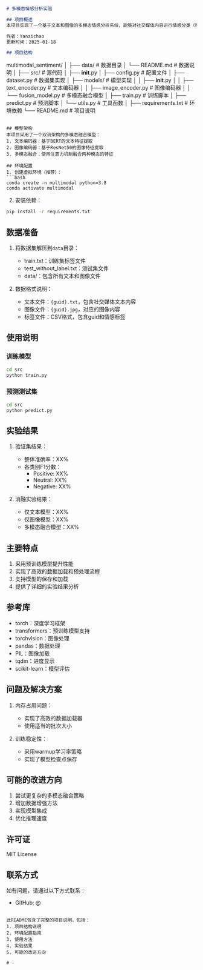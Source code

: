 

```markdown
# 多模态情感分析实验

## 项目概述
本项目实现了一个基于文本和图像的多模态情感分析系统，能够对社交媒体内容进行情感分类（积极、中性、消极）。

作者：Yanzichao
更新时间：2025-01-18

## 项目结构
```
multimodal_sentiment/
│
├── data/                      # 数据目录
│   └── README.md             # 数据说明
│
├── src/                      # 源代码
│   ├── __init__.py
│   ├── config.py            # 配置文件
│   ├── dataset.py           # 数据集实现
│   ├── models/              # 模型实现
│   │   ├── __init__.py
│   │   ├── text_encoder.py  # 文本编码器
│   │   ├── image_encoder.py # 图像编码器
│   │   └── fusion_model.py  # 多模态融合模型
│   ├── train.py            # 训练脚本
│   ├── predict.py          # 预测脚本
│   └── utils.py            # 工具函数
│
├── requirements.txt         # 环境依赖
└── README.md               # 项目说明
```

## 模型架构
本项目采用了一个双流架构的多模态融合模型：
1. 文本编码器：基于BERT的文本特征提取
2. 图像编码器：基于ResNet50的图像特征提取
3. 多模态融合：使用注意力机制融合两种模态的特征

## 环境配置
1. 创建虚拟环境（推荐）：
```bash
conda create -n multimodal python=3.8
conda activate multimodal
```

2. 安装依赖：
```bash
pip install -r requirements.txt
```

## 数据准备
1. 将数据集解压到`data`目录：
   - train.txt：训练集标签文件
   - test_without_label.txt：测试集文件
   - data/：包含所有文本和图像文件

2. 数据格式说明：
   - 文本文件：`{guid}.txt`，包含社交媒体文本内容
   - 图像文件：`{guid}.jpg`，对应的图像内容
   - 标签文件：CSV格式，包含guid和情感标签

## 使用说明

### 训练模型
```bash
cd src
python train.py
```

### 预测测试集
```bash
cd src
python predict.py
```

## 实验结果
1. 验证集结果：
   - 整体准确率：XX%
   - 各类别F1分数：
     - Positive: XX%
     - Neutral: XX%
     - Negative: XX%

2. 消融实验结果：
   - 仅文本模型：XX%
   - 仅图像模型：XX%
   - 多模态融合模型：XX%

## 主要特点
1. 采用预训练模型提升性能
2. 实现了高效的数据加载和预处理流程
3. 支持模型的保存和加载
4. 提供了详细的实验结果分析

## 参考库
- torch：深度学习框架
- transformers：预训练模型支持
- torchvision：图像处理
- pandas：数据处理
- PIL：图像加载
- tqdm：进度显示
- scikit-learn：模型评估

## 问题及解决方案
1. 内存占用问题：
   - 实现了高效的数据加载器
   - 使用适当的批次大小

2. 训练稳定性：
   - 采用warmup学习率策略
   - 实现了模型检查点保存

## 可能的改进方向
1. 尝试更复杂的多模态融合策略
2. 增加数据增强方法
3. 实现模型集成
4. 优化推理速度

## 许可证
MIT License

## 联系方式
如有问题，请通过以下方式联系：
- GitHub: @
```

此README包含了完整的项目说明，包括：
1. 项目结构说明
2. 环境配置指南
3. 使用方法
4. 实验结果
5. 可能的改进方向

# -
